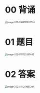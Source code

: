 # 00 背诵

<img src="https://cvp.oss-cn-shanghai.aliyuncs.com/202411091109223.png" alt="image-20241109110932074" style="zoom:50%;" />



# 01 题目

<img src="https://cvp.oss-cn-shanghai.aliyuncs.com/202411111233480.png" alt="image-20241111123357442" style="zoom: 50%;" />



# 02 答案

<img src="C:\Users\Administrator\AppData\Roaming\Typora\typora-user-images\image-20241111201657267.png" alt="image-20241111201657267" style="zoom:50%;" />
